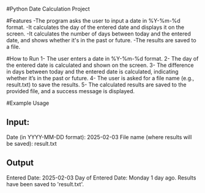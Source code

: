 #Python Date Calculation Project

#Features
-The program asks the user to input a date in %Y-%m-%d format.
-It calculates the day of the entered date and displays it on the screen.
-It calculates the number of days between today and the entered date, and shows whether it's in the past or future.
-The results are saved to a file.

#How to Run
1- The user enters a date in %Y-%m-%d format.
2- The day of the entered date is calculated and shown on the screen.
3- The difference in days between today and the entered date is calculated, indicating whether it’s in the past or future.
4- The user is asked for a file name (e.g., result.txt) to save the results.
5- The calculated results are saved to the provided file, and a success message is displayed.

#Example Usage

## Input:
Date (in YYYY-MM-DD format): 2025-02-03
File name (where results will be saved): result.txt

## Output
Entered Date: 2025-02-03
Day of Entered Date: Monday
1 day ago.
Results have been saved to 'result.txt'.






